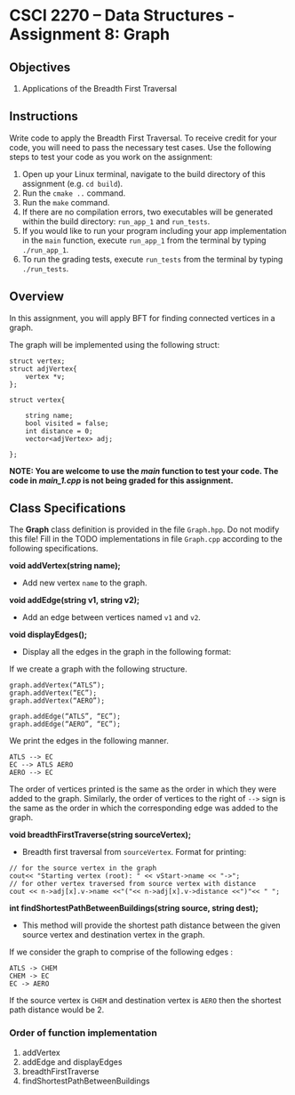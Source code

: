 # CSCI 2270 – Data Structures - Assignment 8: Graph

## Objectives

1. Applications of the Breadth First Traversal

## Instructions

Write code to apply the Breadth First Traversal. To receive credit for your code, you will need to pass the necessary test cases. Use the following steps to test your code as you work on the assignment:

 1. Open up your Linux terminal, navigate to the build directory of this assignment (e.g. `cd build`).
 2. Run the `cmake ..` command.
 3. Run the `make` command.
 4. If there are no compilation errors, two executables will be generated within the build directory: `run_app_1` and `run_tests`.
 5. If you would like to run your program including your app implementation in the `main` function, execute `run_app_1` from the terminal by typing `./run_app_1`.
 6. To run the grading tests, execute `run_tests` from the terminal by typing `./run_tests`. 

## Overview

In this assignment, you will apply BFT for finding connected vertices in a graph.

The graph will be implemented using the following struct: 

```
struct vertex;
struct adjVertex{
    vertex *v;
};

struct vertex{

    string name;
    bool visited = false;
    int distance = 0;
    vector<adjVertex> adj;

};
```

**NOTE: You are welcome to use the *main* function to test your code. The code in *main_1.cpp* is not being graded for this assignment.**

## Class Specifications

The **Graph** class definition is provided in the file `Graph.hpp`. Do not modify this file! Fill in the TODO implementations in file `Graph.cpp` according to the following specifications. 

**void addVertex(string name);** 
+ Add new vertex `name` to the graph.

**void addEdge(string v1, string v2);** 
+ Add an edge between vertices named `v1` and `v2`.

**void displayEdges();** 
+ Display all the edges in the graph in the following format:

If we create a graph with the following structure.

```
graph.addVertex(“ATLS”);
graph.addVertex(“EC”);
graph.addVertex(“AERO”);

graph.addEdge(“ATLS”, “EC”);
graph.addEdge(“AERO”, “EC”);
```

We print the edges in the following manner.

```
ATLS --> EC
EC --> ATLS AERO
AERO --> EC
```

The order of vertices printed is the same as the order in which they were added to the graph. Similarly, the order of vertices to the right of `-->` sign is the same as the order in which the
corresponding edge was added to the graph.

**void breadthFirstTraverse(string sourceVertex);**
+ Breadth first traversal from `sourceVertex`. Format for printing:

```
// for the source vertex in the graph
cout<< "Starting vertex (root): " << vStart->name << "->";
// for other vertex traversed from source vertex with distance
cout << n->adj[x].v->name <<"("<< n->adj[x].v->distance <<")"<< " ";
```

**int findShortestPathBetweenBuildings(string source, string dest);**
+ This method will provide the shortest path distance between the given source vertex and destination vertex in the graph.

If we consider the graph to comprise of the following edges :

```
ATLS -> CHEM
CHEM -> EC
EC -> AERO
```
If the source vertex is `CHEM` and destination vertex is `AERO` then the shortest path distance would be 2. 

### Order of function implementation

1. addVertex
2. addEdge and displayEdges
3. breadthFirstTraverse
4. findShortestPathBetweenBuildings

